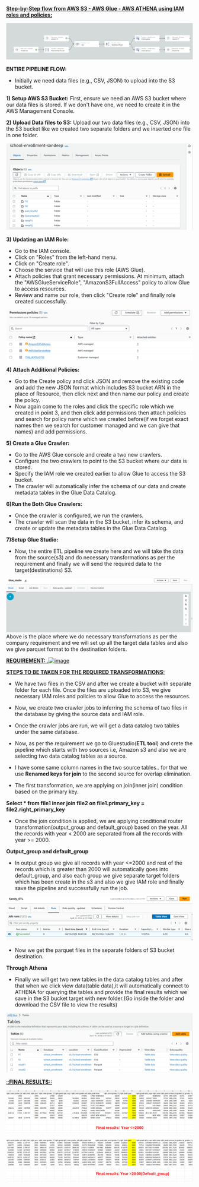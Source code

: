 <ins>**Step-by-Step flow from AWS S3 - AWS Glue - AWS ATHENA using IAM roles and policies:**




![](Media/DATA123.png)

**ENTIRE PIPELINE FLOW:**
* Initially we need data files (e.g., CSV, JSON) to upload into the S3 bucket.

 **1) Setup AWS S3 Bucket:** First, ensure we need an AWS S3 bucket where our data files is stored. If we don't have one, we need to create it in the AWS Management Console. 
 
 
 **2) Upload Data files to S3:** Upload our two data files (e.g., CSV, JSON) into the S3 bucket like we created two separate folders and we inserted one file in one folder.

 ![](Media/BUCKET1.png)


 **3) Updating an IAM Role:**
* Go to the IAM console.
* Click on "Roles" from the left-hand menu.
* Click on "Create role".
* Choose the service that will use this role (AWS Glue).
* Attach policies that grant necessary permissions. At minimum, attach the "AWSGlueServiceRole", "AmazonS3FullAccess" policy to allow Glue to access resources.
* Review and name our role, then click "Create role" and finally role created successfully.

 ![](Media/POLICY1.png)


  **4) Attach Additional Policies:**

* Go to the Create policy and click JSON and remove the existing code and add the new JSON format which includes S3 bucket ARN in the place of Resource, then click next and then name our policy and create the policy.
* Now again come to the roles and click the specific role which we created in point 3, and then click add permissions then attach policies and search for  policy name which we created before(if we forget exact names then we search for customer managed  and we can give that names) and add permissions.


**5) Create a Glue Crawler:** 
* Go to the AWS Glue console and create a two new crawlers.
* Configure the two crawlers to point to the S3 bucket where our data is stored.
* Specify the IAM role we created earlier to allow Glue to access the S3 bucket.
* The crawler will automatically infer the schema of our data and create metadata tables in the Glue Data Catalog.

**6)Run the Both Glue Crawlers:** 
* Once the crawler is configured, we run the crawlers.
*  The crawler will scan the data in the S3 bucket, infer its schema, and create or update the metadata tables in the Glue Data Catalog.

**7)Setup Glue Studio:**
* Now, the entire ETL pipeline we create here and we will take the data from the source(s3) and do necessary transformations as per the requirement and finally we will send  the required data to the target(destinations) S3.

![](Media/GLUE1.png)
Above is the place where we do necessary transformations as per the company requirement and we will set up all the target data tables and also we give parquet format to the destination folders.

<INS>**REQUIREMENT:**
.![image](https://github.com/sandeepm9919/AWSclass1/assets/164415728/e3d6b10f-12a2-439c-ac52-c34daabbb042)

<INS>**STEPS TO BE TAKEN FOR THE REQUIRED TRANSFORMATIONS:**

* We have two files in the CSV and after we create a bucket with separate folder for each file. Once the files are uploaded into S3, we give necessary IAM roles and policies to allow Glue to access the resources.

* Now, we create two crawler jobs to inferring the schema of two files in the database by giving the source data and IAM role.

* Once the crawler jobs are run, we will get a data catalog two tables under the same database.

* Now, as per the requirement we go to Gluestudio(**ETL tool**) and  crete the pipeline which starts with two sources i.e, Amazon s3 and also we are selecting two data catalog tables as a source.

* I have some same column names in the two source tables.. for that we use **Renamed keys for join** to the second source for overlap elimination.

* The first transformation, we are applying on  join(inner join) condition based on the primary key.

**Select * from file1
inner join file2
on file1.primary_key = file2.right_primary_key**

*  Once the join condition is applied, we are applying conditional router transformation(output_group and default_group) based on the year. All the records with year < 2000 are separated from all the records with year >= 2000.

**Output_group  and default_group**
* In output group we give all records with year <=2000 and rest of the records which is greater than 2000 will automatically goes into default_group, and also each group we give separate target folders which has been create in the s3 and also we give IAM role and finally save the pipeline and successfully run the job.

 ![](Media/GLUEJOB1.png)
 
* Now we get the parquet files in the separate folders of S3 bucket destination.

**Through Athena**

* Finally we will get two new tables in the data catalog tables and after that when we click view data(table data),it will automatically connect to ATHENA for querying the tables and provide the final results which we save in the S3 bucket target with new folder.(Go inside the folder and download the CSV file to view the results)

![](Media/TABLE1.png)


<INS>::**FINAL RESULTS::**


![](Media/RESULT1.png)


![](Media/RESULT3.png)






















